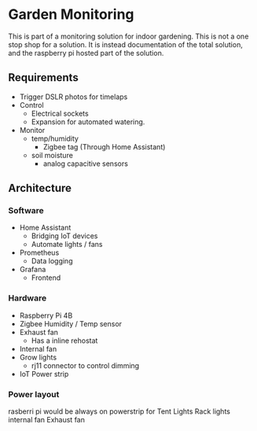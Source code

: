 # Garden Monitoring
This is part of a monitoring solution for indoor gardening. This is not a one stop shop for a solution. It is instead documentation of the total solution, and the raspberry pi hosted part of the solution.  


## Requirements
- Trigger DSLR photos for timelaps
- Control 
    - Electrical sockets
    - Expansion for automated watering. 
- Monitor
    - temp/humidity
        - Zigbee tag (Through Home Assistant)
    - soil moisture
        - analog capacitive sensors

## Architecture
### Software
- Home Assistant
    - Bridging IoT devices
    - Automate lights / fans
- Prometheus
    - Data logging
- Grafana
    - Frontend

### Hardware
- Raspberry Pi 4B
- Zigbee Humidity / Temp sensor
- Exhaust fan
    - Has a inline rehostat
- Internal fan
- Grow lights
    - rj11 connector to control dimming 
- IoT Power strip 

### Power layout
rasberri pi would be always on
powerstrip for 
    Tent Lights
    Rack lights
    internal fan 
    Exhaust fan


